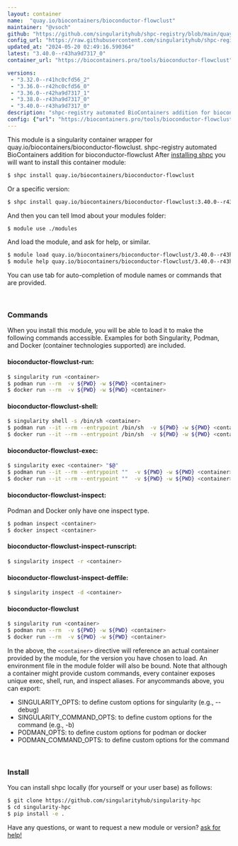 ```yaml
---
layout: container
name:  "quay.io/biocontainers/bioconductor-flowclust"
maintainer: "@vsoch"
github: "https://github.com/singularityhub/shpc-registry/blob/main/quay.io/biocontainers/bioconductor-flowclust/container.yaml"
config_url: "https://raw.githubusercontent.com/singularityhub/shpc-registry/main/quay.io/biocontainers/bioconductor-flowclust/container.yaml"
updated_at: "2024-05-20 02:49:16.590364"
latest: "3.40.0--r43ha9d7317_0"
container_url: "https://biocontainers.pro/tools/bioconductor-flowclust"

versions:
 - "3.32.0--r41hc0cfd56_2"
 - "3.36.0--r42hc0cfd56_0"
 - "3.36.0--r42ha9d7317_1"
 - "3.38.0--r43ha9d7317_0"
 - "3.40.0--r43ha9d7317_0"
description: "shpc-registry automated BioContainers addition for bioconductor-flowclust"
config: {"url": "https://biocontainers.pro/tools/bioconductor-flowclust", "maintainer": "@vsoch", "description": "shpc-registry automated BioContainers addition for bioconductor-flowclust", "latest": {"3.40.0--r43ha9d7317_0": "sha256:8c1f8fc80eebbae7dd9a7d440d4a3f577a75507ed431d76f797c3c275606cb26"}, "tags": {"3.32.0--r41hc0cfd56_2": "sha256:360521ee03ca333a691a0087ca848dd624828137fe9a6a1a8250f82fa3203ccc", "3.36.0--r42hc0cfd56_0": "sha256:c1156787a01866e761e10792de4cf598cc17776240946d438ad3ee6549f0be51", "3.36.0--r42ha9d7317_1": "sha256:8fe9eb03b79187a0088fc371b4c1ae0c8bcc21452f4d02fb6498bfb00c58d83c", "3.38.0--r43ha9d7317_0": "sha256:9b883a2d4e7cc46046884c0b2aaa00252999a54e67b5ffcc7344837d2095a160", "3.40.0--r43ha9d7317_0": "sha256:8c1f8fc80eebbae7dd9a7d440d4a3f577a75507ed431d76f797c3c275606cb26"}, "docker": "quay.io/biocontainers/bioconductor-flowclust"}
---
```


This module is a singularity container wrapper for quay.io/biocontainers/bioconductor-flowclust.
shpc-registry automated BioContainers addition for bioconductor-flowclust
After [installing shpc](#install) you will want to install this container module:


```bash
$ shpc install quay.io/biocontainers/bioconductor-flowclust
```

Or a specific version:

```bash
$ shpc install quay.io/biocontainers/bioconductor-flowclust:3.40.0--r43ha9d7317_0
```

And then you can tell lmod about your modules folder:

```bash
$ module use ./modules
```

And load the module, and ask for help, or similar.

```bash
$ module load quay.io/biocontainers/bioconductor-flowclust/3.40.0--r43ha9d7317_0
$ module help quay.io/biocontainers/bioconductor-flowclust/3.40.0--r43ha9d7317_0
```

You can use tab for auto-completion of module names or commands that are provided.

<br>

### Commands

When you install this module, you will be able to load it to make the following commands accessible.
Examples for both Singularity, Podman, and Docker (container technologies supported) are included.

#### bioconductor-flowclust-run:

```bash
$ singularity run <container>
$ podman run --rm  -v ${PWD} -w ${PWD} <container>
$ docker run --rm  -v ${PWD} -w ${PWD} <container>
```

#### bioconductor-flowclust-shell:

```bash
$ singularity shell -s /bin/sh <container>
$ podman run --it --rm --entrypoint /bin/sh  -v ${PWD} -w ${PWD} <container>
$ docker run --it --rm --entrypoint /bin/sh  -v ${PWD} -w ${PWD} <container>
```

#### bioconductor-flowclust-exec:

```bash
$ singularity exec <container> "$@"
$ podman run --it --rm --entrypoint ""  -v ${PWD} -w ${PWD} <container> "$@"
$ docker run --it --rm --entrypoint ""  -v ${PWD} -w ${PWD} <container> "$@"
```

#### bioconductor-flowclust-inspect:

Podman and Docker only have one inspect type.

```bash
$ podman inspect <container>
$ docker inspect <container>
```

#### bioconductor-flowclust-inspect-runscript:

```bash
$ singularity inspect -r <container>
```

#### bioconductor-flowclust-inspect-deffile:

```bash
$ singularity inspect -d <container>
```



#### bioconductor-flowclust

```bash
$ singularity run <container>
$ podman run --rm  -v ${PWD} -w ${PWD} <container>
$ docker run --rm  -v ${PWD} -w ${PWD} <container>
```


In the above, the `<container>` directive will reference an actual container provided
by the module, for the version you have chosen to load. An environment file in the
module folder will also be bound. Note that although a container
might provide custom commands, every container exposes unique exec, shell, run, and
inspect aliases. For anycommands above, you can export:

 - SINGULARITY_OPTS: to define custom options for singularity (e.g., --debug)
 - SINGULARITY_COMMAND_OPTS: to define custom options for the command (e.g., -b)
 - PODMAN_OPTS: to define custom options for podman or docker
 - PODMAN_COMMAND_OPTS: to define custom options for the command

<br>

### Install

You can install shpc locally (for yourself or your user base) as follows:

```bash
$ git clone https://github.com/singularityhub/singularity-hpc
$ cd singularity-hpc
$ pip install -e .
```

Have any questions, or want to request a new module or version? [ask for help!](https://github.com/singularityhub/singularity-hpc/issues)